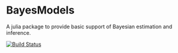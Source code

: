 # BayesModels

A julia package to provide basic support of Bayesian estimation and inference.

[![Build Status](https://travis-ci.org/lindahua/BayesModels.jl.svg?branch=master)](https://travis-ci.org/lindahua/BayesModels.jl)
